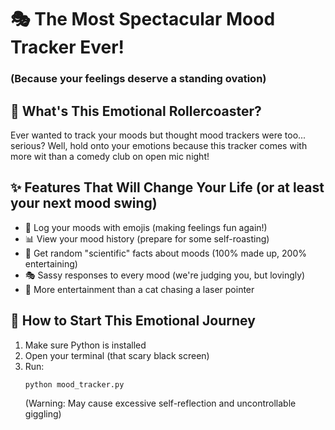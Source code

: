 # 🎭 The Most Spectacular Mood Tracker Ever!
### (Because your feelings deserve a standing ovation)

## 🤔 What's This Emotional Rollercoaster?
Ever wanted to track your moods but thought mood trackers were too... serious? Well, hold onto your emotions because this tracker comes with more wit than a comedy club on open mic night!

## ✨ Features That Will Change Your Life (or at least your next mood swing)
- 📝 Log your moods with emojis (making feelings fun again!)
- 📊 View your mood history (prepare for some self-roasting)
- 🎲 Get random "scientific" facts about moods (100% made up, 200% entertaining)
- 🎭 Sassy responses to every mood (we're judging you, but lovingly)
- 🌟 More entertainment than a cat chasing a laser pointer

## 🚀 How to Start This Emotional Journey
1. Make sure Python is installed
2. Open your terminal (that scary black screen)
3. Run:
   ```bash
   python mood_tracker.py
   ```
   (Warning: May cause excessive self-reflection and uncontrollable giggling)
